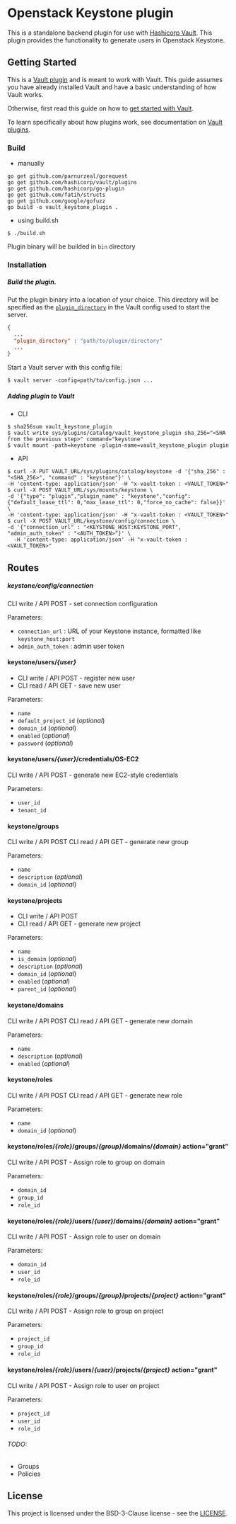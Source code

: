 # Openstack Keystone plugin

This is a standalone backend plugin for use with [Hashicorp Vault](https://www.github.com/hashicorp/vault). This plugin provides the functionality to generate users in Openstack Keystone.



## Getting Started

This is a [Vault plugin](https://www.vaultproject.io/docs/internals/plugins.html)
and is meant to work with Vault. This guide assumes you have already installed Vault
and have a basic understanding of how Vault works.

Otherwise, first read this guide on how to [get started with Vault](https://www.vaultproject.io/intro/getting-started/install.html).

To learn specifically about how plugins work, see documentation on [Vault plugins](https://www.vaultproject.io/docs/internals/plugins.html).

### Build
- manually
```shell
go get github.com/parnurzeal/gorequest
go get github.com/hashicorp/vault/plugins
go get github.com/hashicorp/go-plugin
go get github.com/fatih/structs
go get github.com/google/gofuzz
go build -o vault_keystone_plugin .
```

- using build.sh
```shell
$ ./build.sh
```
Plugin binary will be builded in `bin` directory

### Installation

##### Build the plugin.

Put the plugin binary into a location of your choice. This directory
will be specified as the [`plugin_directory`](https://www.vaultproject.io/docs/configuration/index.html#plugin_directory)
in the Vault config used to start the server.

```json
{
  ...
  "plugin_directory" : "path/to/plugin/directory"
  ...
}
```

Start a Vault server with this config file:
```shell
$ vault server -config=path/to/config.json ...
```
##### Adding plugin to Vault
- CLI
```shell
$ sha256sum vault_keystone_plugin
$ vault write sys/plugins/catalog/vault_keystone_plugin sha_256="<SHA from the previous step>" command="keystone"
$ vault mount -path=keystone -plugin-name=vault_keystone_plugin plugin
```
- API
```shell
$ curl -X PUT VAULT_URL/sys/plugins/catalog/keystone -d '{"sha_256" : "<SHA_256>", "command" : "keystone"}' \
-H 'content-type: application/json' -H "x-vault-token : <VAULT_TOKEN>"
$ curl -X POST VAULT_URL/sys/mounts/keystone \
-d '{"type": "plugin","plugin_name" : "keystone","config": {"default_lease_ttl": 0,"max_lease_ttl": 0,"force_no_cache": false}}' \
-H 'content-type: application/json' -H "x-vault-token : <VAULT_TOKEN>"
$ curl -X POST VAULT_URL/keystone/config/connection \
-d '{"connection_url" : "<KEYSTONE_HOST:KEYSTONE_PORT", "admin_auth_token" : "<AUTH_TOKEN>"}' \
  -H 'content-type: application/json' -H "x-vault-token : <VAULT_TOKEN>"
```

## Routes

##### keystone/config/connection

CLI write / API POST - set connection configuration

Parameters:
-  `connection_url` : URL of your Keystone instance, formatted like `keystone_host:port`
-  `admin_auth_token` : admin user token

#### keystone/users/*{user}*

- CLI write / API POST - register new user
- CLI read / API GET - save new user

Parameters:
-  `name`
-  `default_project_id` (_optional_)
-  `domain_id` (_optional_)
-  `enabled` (_optional_)
-  `password` (_optional_)

#### keystone/users/*{user}*/credentials/OS-EC2

CLI write / API POST - generate new EC2-style credentials

Parameters:
-  `user_id`
-  `tenant_id`

#### keystone/groups

CLI write / API POST
CLI read / API GET - generate new group

Parameters:
-  `name`
-  `description` (_optional_)
-  `domain_id` (_optional_)

#### keystone/projects

- CLI write / API POST
- CLI read / API GET - generate new project

Parameters:
-  `name`
-  `is_domain` (_optional_)
-  `description` (_optional_)
-  `domain_id` (_optional_)
-  `enabled` (_optional_)
-  `parent_id` (_optional_)

#### keystone/domains

CLI write / API POST
CLI read / API GET - generate new domain

Parameters:
-  `name`
-  `description` (_optional_)
-  `enabled` (_optional_)

#### keystone/roles

CLI write / API POST
CLI read / API GET - generate new role

Parameters:
-  `name`
-  `domain_id` (_optional_)

#### keystone/roles/*{role}*/groups/*{group}*/domains/*{domain}* action="grant"

CLI write / API POST - Assign role to group on domain

Parameters:
-  `domain_id`
-  `group_id`
-  `role_id`

#### keystone/roles/*{role}*/users/*{user}*/domains/*{domain}* action="grant"

CLI write / API POST - Assign role to user on domain

Parameters:
-  `domain_id`
-  `user_id`
-  `role_id`

#### keystone/roles/*{role}*/groups/*{group}*/projects/*{project}* action="grant"

CLI write / API POST - Assign role to group on project

Parameters:
-  `project_id`
-  `group_id`
-  `role_id`

#### keystone/roles/*{role}*/users/*{user}*/projects/*{project}* action="grant"

CLI write / API POST - Assign role to user on project

Parameters:
-  `project_id`
-  `user_id`
-  `role_id`

###### TODO:

- Groups
- Policies


## License

This project is licensed under the BSD-3-Clause license - see the [LICENSE](https://github.com/nokia/vault_keystone_plugin/blob/master/LICENSE).